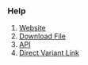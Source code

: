 ### Help

1. [Website](pvwebsite.md)
2. [Download File](pvdownload.md)
3. [API](pvrestapi.md)
4. [Direct Variant Link](pvdirectlink.md)
